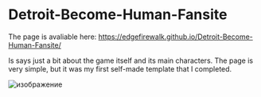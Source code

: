 # Detroit-Become-Human-Fansite
The page is avaliable here: https://edgefirewalk.github.io/Detroit-Become-Human-Fansite/

Is says just a bit about the game itself and its main characters. The page is very simple, but it was my first self-made template that I completed.

![изображение](https://user-images.githubusercontent.com/64972579/236531336-4d5a9efc-c8cc-426d-9f73-d0c71d9f8372.png)
